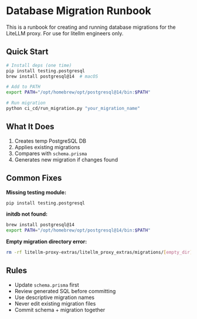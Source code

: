 # Database Migration Runbook

This is a runbook for creating and running database migrations for the LiteLLM proxy. For use for litellm engineers only.

## Quick Start

```bash
# Install deps (one time)
pip install testing.postgresql
brew install postgresql@14  # macOS

# Add to PATH
export PATH="/opt/homebrew/opt/postgresql@14/bin:$PATH"

# Run migration
python ci_cd/run_migration.py "your_migration_name"
```

## What It Does

1. Creates temp PostgreSQL DB
2. Applies existing migrations
3. Compares with `schema.prisma`
4. Generates new migration if changes found

## Common Fixes

**Missing testing module:**
```bash
pip install testing.postgresql
```

**initdb not found:**
```bash
brew install postgresql@14
export PATH="/opt/homebrew/opt/postgresql@14/bin:$PATH"
```

**Empty migration directory error:**
```bash
rm -rf litellm-proxy-extras/litellm_proxy_extras/migrations/[empty_dir]
```

## Rules

- Update `schema.prisma` first
- Review generated SQL before committing
- Use descriptive migration names
- Never edit existing migration files
- Commit schema + migration together
